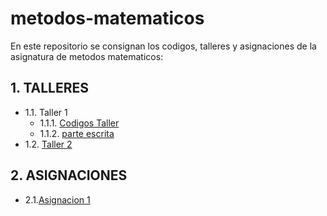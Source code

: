 # metodos-matematicos
En este repositorio se consignan los codigos, talleres y asignaciones de la asignatura de metodos matematicos:
## 1. TALLERES
   + 1.1. Taller 1
     + 1.1.1. [Codigos Taller](https://github.com/cami062/metodos-matematicos/tree/d766ca90581c4127ac864028a3b323e534695370/codigos%20primer%20taller)
     + 1.1.2. [parte escrita](https://github.com/cami062/metodos-matematicos/blob/bf56f1ff499092a7050cd503410038286e60d0dc/codigos%20primer%20taller/imagen%201.jpg)
  + 1.2. [Taller 2](https://github.com/cami062/metodos-matematicos/blob/41e145f4e13f8326cdddecfc8ec7ef15093de61a/taller%202%20m.mat.pdf)
## 2. ASIGNACIONES
  + 2.1.[Asignacion 1](https://github.com/cami062/metodos-matematicos/blob/000320be952bd6235a83e1d23988a01266617157/asignacion%201.pdf)

